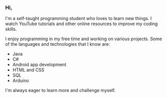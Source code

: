 <html>
 <head>
  
 </head>



 <body>
  
   <h3>Hi,</h3>

   <p>I'm a self-taught programming student who loves to learn new things. I watch YouTube tutorials and other online resources to improve my coding skills.</p>
   
   <p>I enjoy programming in my free time and working on various projects. Some of the languages and technologies that I know are:</p>
   
   <ul>
     <li>Java</li>
     <li>C#</li>
     <li>Android app development</li>
     <li>HTML and CSS</li>
     <li>SQL</li>
     <li>Arduino</li>
   </ul>
 
   <p>I'm always eager to learn more and challenge myself.</p>

  
 </body>


</html>

